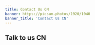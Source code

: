 ```yaml
---
title: Contact Us CN
banner: https://picsum.photos/1920/1040
banner_title: 'Contact Us CN'
---
```


## Talk to us CN

<ContactForm />